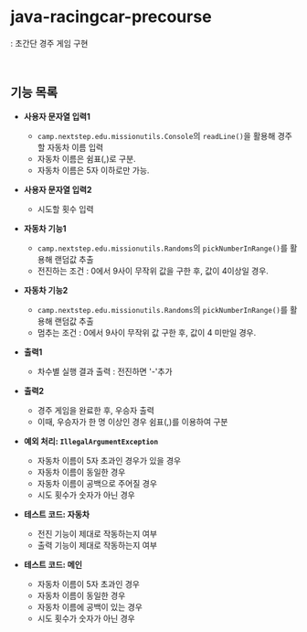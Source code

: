# java-racingcar-precourse
: 초간단 경주 게임 구현

</br>

## 기능 목록
- **사용자 문자열 입력1**  
   - `camp.nextstep.edu.missionutils.Console`의 `readLine()`을 활용해 경주할 자동차 이름 입력
   - 자동차 이름은 쉼표(,)로 구분. 
   - 자동차 이름은 5자 이하로만 가능.

- **사용자 문자열 입력2**
    - 시도할 횟수 입력

- **자동차 기능1**
    - `camp.nextstep.edu.missionutils.Randoms`의 `pickNumberInRange()`를 활용해 랜덤값 추출
    - 전진하는 조건 : 0에서 9사이 무작위 값을 구한 후, 값이 4이상일 경우. 
    

- **자동차 기능2**
    - `camp.nextstep.edu.missionutils.Randoms`의 `pickNumberInRange()`를 활용해 랜덤값 추출
    - 멈추는 조건 : 0에서 9사이 무작위 값 구한 후, 값이 4 미만일 경우. 

- **출력1**  
    - 차수별 실행 결과 출력 : 전진하면 '-'추가

- **출력2**
    - 경주 게임을 완료한 후, 우승자 출력
    - 이때, 우승자가 한 명 이상인 경우 쉼표(,)를 이용하여 구분

- **예외 처리: `IllegalArgumentException`**  
    - 자동차 이름이 5자 초과인 경우가 있을 경우
    - 자동차 이름이 동일한 경우
    - 자동차 이름이 공백으로 주어질 경우
    - 시도 횟수가 숫자가 아닌 경우

- **테스트 코드: 자동차**
    - 전진 기능이 제대로 작동하는지 여부
    - 출력 기능이 제대로 작동하는지 여부

- **테스트 코드: 메인**
    - 자동차 이름이 5자 초과인 경우
    - 자동차 이름이 동일한 경우
    - 자동차 이름에 공백이 있는 경우
    - 시도 횟수가 숫자가 아닌 경우